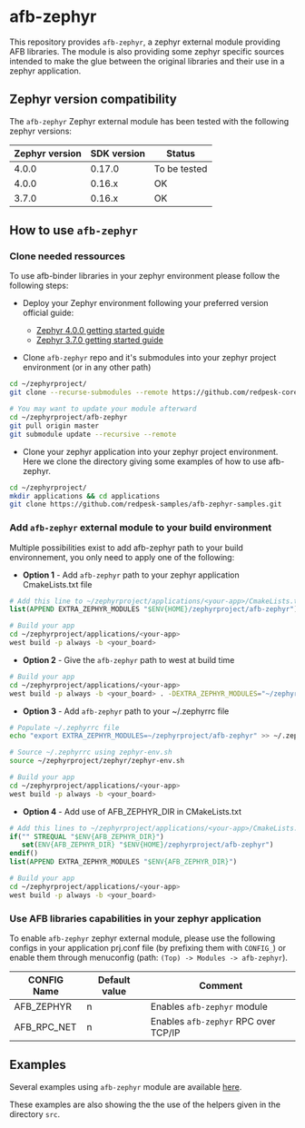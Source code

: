 # afb-zephyr

This repository provides `afb-zephyr`, a zephyr external module providing
AFB libraries. The module is also providing some zephyr specific sources
intended to make the glue between the original libraries and their use in
a zephyr application.

## Zephyr version compatibility

The `afb-zephyr` Zephyr external module has been tested with the following
zephyr versions:

| Zephyr version | SDK version | Status       |
| -------------- | ----------- | ------------ |
| 4.0.0          | 0.17.0      | To be tested |
| 4.0.0          | 0.16.x      | OK           |
| 3.7.0          | 0.16.x      | OK           |

## How to use `afb-zephyr`

### Clone needed ressources

To use afb-binder libraries in your zephyr environment please follow
the following steps:

- Deploy your Zephyr environment following your preferred version official guide:
  - [Zephyr 4.0.0 getting started guide](https://docs.zephyrproject.org/4.0.0/develop/getting_started/index.html)
  - [Zephyr 3.7.0 getting started guide](https://docs.zephyrproject.org/3.7.0/develop/getting_started/index.html)

- Clone `afb-zephyr` repo and it's submodules into your zephyr project
  environment (or in any other path)

```bash
cd ~/zephyrproject/
git clone --recurse-submodules --remote https://github.com/redpesk-core/afb-zephyr.git

# You may want to update your module afterward
cd ~/zephyrproject/afb-zephyr
git pull origin master
git submodule update --recursive --remote
```

- Clone your zephyr application into your zephyr project environment.
  Here we clone the directory giving some examples of how to use afb-zephyr.

```bash
cd ~/zephyrproject/
mkdir applications && cd applications
git clone https://github.com/redpesk-samples/afb-zephyr-samples.git
```

### Add `afb-zephyr` external module to your build environment

Multiple possibilities exist to add afb-zephyr path to your build environnement,
you only need to apply one of the following:

- **Option 1** - Add `afb-zephyr` path to your zephyr application CmakeLists.txt file

```cmake
# Add this line to ~/zephyrproject/applications/<your-app>/CmakeLists.txt
list(APPEND EXTRA_ZEPHYR_MODULES "$ENV{HOME}/zephyrproject/afb-zephyr")
```

```bash
# Build your app
cd ~/zephyrproject/applications/<your-app>
west build -p always -b <your_board>
```

- **Option 2** - Give the `afb-zephyr` path to west at build time

```bash
# Build your app
cd ~/zephyrproject/applications/<your-app>
west build -p always -b <your_board> . -DEXTRA_ZEPHYR_MODULES="~/zephyrproject/afb-zephyr"
```

- **Option 3** - Add `afb-zephyr` path to your ~/.zephyrrc file

```bash
# Populate ~/.zephyrrc file
echo "export EXTRA_ZEPHYR_MODULES=~/zephyrproject/afb-zephyr" >> ~/.zephyrrc

# Source ~/.zephyrrc using zephyr-env.sh
source ~/zephyrproject/zephyr/zephyr-env.sh

# Build your app
cd ~/zephyrproject/applications/<your-app>
west build -p always -b <your_board>
```

- **Option 4** - Add use of AFB\_ZEPHYR\_DIR in CMakeLists.txt

```cmake
# Add this lines to ~/zephyrproject/applications/<your-app>/CmakeLists.txt
if("" STREQUAL "$ENV{AFB_ZEPHYR_DIR}")
   set(ENV{AFB_ZEPHYR_DIR} "$ENV{HOME}/zephyrproject/afb-zephyr")
endif()
list(APPEND EXTRA_ZEPHYR_MODULES "$ENV{AFB_ZEPHYR_DIR}")
```

```bash
# Build your app
cd ~/zephyrproject/applications/<your-app>
west build -p always -b <your_board>
```

### Use AFB libraries capabilities in your zephyr application

To enable `afb-zephyr` zephyr external module, please use the following
configs in your application prj.conf file (by prefixing them with `CONFIG_`)
or enable them through menuconfig (path: `(Top) -> Modules -> afb-zephyr`).

| CONFIG Name   | Default value | Comment                              |
| ------------- | ------------- | ------------------------------------ |
| AFB\_ZEPHYR   | n             | Enables `afb-zephyr` module          |
| AFB\_RPC\_NET | n             | Enables `afb-zephyr` RPC over TCP/IP |


## Examples

Several examples using `afb-zephyr` module are available
[here](https://github.com/redpesk-samples/afb-zephyr-samples).

These examples are also showing the the use of the helpers given
in the directory `src`.
